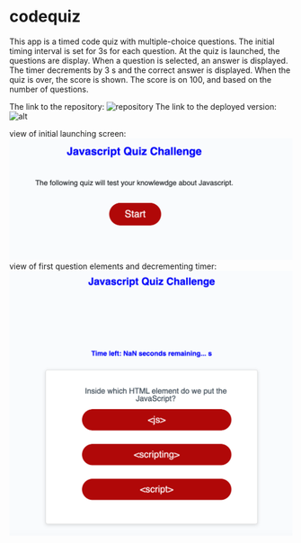 # codequiz
This app is a timed code quiz with multiple-choice questions.
The initial timing interval is set for 3s for each question. 
At the quiz is launched, the questions are display. When a question is selected,
an answer is displayed. The timer decrements by 3 s and the correct answer is displayed. When the quiz is over, the score is shown. The score is on 100, and based on the number of questions.

The link to the repository: ![repository](https://github.com/Dorinetk/codequiz)
The link to the deployed version: ![alt](https://dorinetk.github.io/codequiz/)


view of initial launching screen: ![launchview](./Assets/Images/launchimg.png)
view of first question elements and decrementing timer: ![viewoffirstquestion](./Assets/Images/viewafterlaunch2.png)

